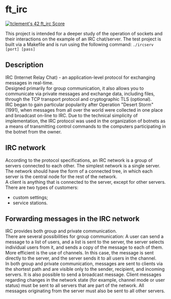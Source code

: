 # ft_irc
[![tclement's 42 ft_irc Score](https://badge42.vercel.app/api/v2/cl59lbrtc003009jqom2qgm4z/project/2545709)](https://github.com/JaeSeoKim/badge42)<br>

This project is intended for a deeper study of the operation of sockets and their interactions on the example of an IRC chat/server.
The test project is built via a Makefile and is run using the following command:
`./ircserv [port] [pass]`

## Description
IRC (Internet Relay Chat) - an application-level protocol for exchanging messages in real-time.  
Designed primarily for group communication, it also allows you to communicate via private messages and exchange data, including files, through the TCP transport protocol and cryptographic TLS (optional).  
IRC began to gain particular popularity after Operation "Desert Storm" (1991), when messages from all over the world were collected in one place and broadcast on-line to IRC.
Due to the technical simplicity of implementation, the IRC protocol was used in the organization of botnets as a means of transmitting control commands to the computers participating in the botnet from the owner.  

## IRC network
According to the protocol specifications, an IRC network is a group of servers connected to each other. The simplest network is a single server.  
The network should have the form of a connected tree, in which each server is the central node for the rest of the network.  
A client is anything that is connected to the server, except for other servers. There are two types of customers:  
- custom settings;  
- service stations.  

## Forwarding messages in the IRC network
IRC provides both group and private communication.  
There are several possibilities for group communication:
A user can send a message to a list of users, and a list is sent to the server, the server selects individual users from it, and sends a copy of the message to each of them. More efficient is the use of channels. In this case, the message is sent directly to the server, and the server sends it to all users in the channel.  
In both group and private communication, messages are sent to clients via the shortest path and are visible only to the sender, recipient, and incoming servers. It is also possible to send a broadcast message. Client messages regarding changes in the network state (for example, channel mode or user status) must be sent to all servers that are part of the network. All messages originating from the server must also be sent to all other servers. 
